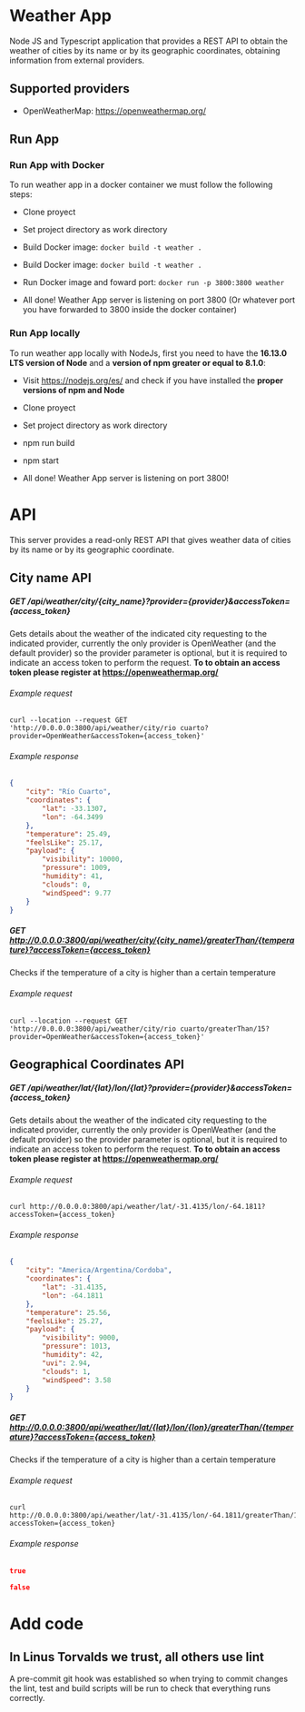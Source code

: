 # Weather App
Node JS and Typescript application that provides a REST API to obtain the weather of cities by its name or by its geographic coordinates, obtaining information from external providers.

## Supported providers
- OpenWeatherMap: https://openweathermap.org/

## Run App

### Run App with Docker

To run weather app in a docker container we must follow the following steps:

- Clone proyect 

- Set project directory as work directory

- Build Docker image: ```docker build -t weather .``` 

- Build Docker image: ```docker build -t weather .``` 

- Run Docker image and foward port: ```docker run -p 3800:3800 weather```

- All done! Weather App server is listening on port 3800 (Or whatever port you have forwarded to 3800 inside the docker container)

### Run App locally

To run weather app locally with NodeJs, first you need to have the **16.13.0 LTS version of Node** and a **version of npm greater or equal to 8.1.0**:

- Visit https://nodejs.org/es/ and check if you have installed the **proper versions of npm and Node**

- Clone proyect 

- Set project directory as work directory

- npm run build

- npm start

- All done! Weather App server is listening on port 3800!

# API

This server provides a read-only REST API that gives weather data of cities by its name or by its geographic coordinate.

## City name API

##### GET /api/weather/city/{city_name}?provider={provider}&accessToken={access_token}
Gets details about the weather of the indicated city requesting to the indicated provider, currently the only provider is OpenWeather (and the default provider) so the provider parameter is optional, but it is required to indicate an access token to perform the request. **To to obtain an access token please register at https://openweathermap.org/**

###### Example request
```shell
curl --location --request GET 'http://0.0.0.0:3800/api/weather/city/rio cuarto?provider=OpenWeather&accessToken={access_token}'
```

###### Example response
```json
{
    "city": "Río Cuarto",
    "coordinates": {
        "lat": -33.1307,
        "lon": -64.3499
    },
    "temperature": 25.49,
    "feelsLike": 25.17,
    "payload": {
        "visibility": 10000,
        "pressure": 1009,
        "humidity": 41,
        "clouds": 0,
        "windSpeed": 9.77
    }
}
```

##### GET http://0.0.0.0:3800/api/weather/city/{city_name}/greaterThan/{temperature}?accessToken={access_token}
Checks if the temperature of a city is higher than a certain temperature

###### Example request
```shell
curl --location --request GET 'http://0.0.0.0:3800/api/weather/city/rio cuarto/greaterThan/15?provider=OpenWeather&accessToken={access_token}'
```

## Geographical Coordinates API

##### GET /api/weather/lat/{lat}/lon/{lat}?provider={provider}&accessToken={access_token}
Gets details about the weather of the indicated city requesting to the indicated provider, currently the only provider is OpenWeather (and the default provider) so the provider parameter is optional, but it is required to indicate an access token to perform the request. **To to obtain an access token please register at https://openweathermap.org/**

###### Example request
```shell
curl http://0.0.0.0:3800/api/weather/lat/-31.4135/lon/-64.1811?accessToken={access_token}
```

###### Example response
```json
{
    "city": "America/Argentina/Cordoba",
    "coordinates": {
        "lat": -31.4135,
        "lon": -64.1811
    },
    "temperature": 25.56,
    "feelsLike": 25.27,
    "payload": {
        "visibility": 9000,
        "pressure": 1013,
        "humidity": 42,
        "uvi": 2.94,
        "clouds": 1,
        "windSpeed": 3.58
    }
}
```

##### GET http://0.0.0.0:3800/api/weather/lat/{lat}/lon/{lon}/greaterThan/{temperature}?accessToken={access_token}
Checks if the temperature of a city is higher than a certain temperature

###### Example request
```shell
curl http://0.0.0.0:3800/api/weather/lat/-31.4135/lon/-64.1811/greaterThan/15?accessToken={access_token}
```

###### Example response
```json
true
```
```json
false
```

# Add code

## In Linus Torvalds we trust, all others use lint

A pre-commit git hook was established so when trying to commit changes the lint, test and build scripts will be run to check that everything runs correctly.